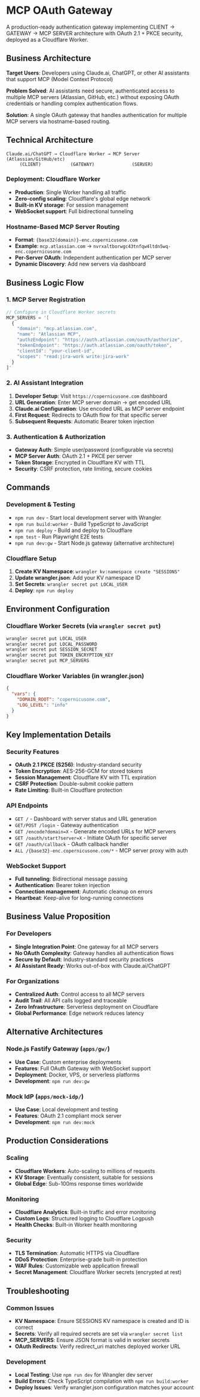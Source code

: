 # MCP OAuth Gateway

A production-ready authentication gateway implementing CLIENT → GATEWAY → MCP SERVER architecture with OAuth 2.1 + PKCE security, deployed as a Cloudflare Worker.

## Business Architecture

**Target Users**: Developers using Claude.ai, ChatGPT, or other AI assistants that support MCP (Model Context Protocol)

**Problem Solved**: AI assistants need secure, authenticated access to multiple MCP servers (Atlassian, GitHub, etc.) without exposing OAuth credentials or handling complex authentication flows.

**Solution**: A single OAuth gateway that handles authentication for multiple MCP servers via hostname-based routing.

## Technical Architecture

```
Claude.ai/ChatGPT → Cloudflare Worker → MCP Server (Atlassian/GitHub/etc)
     (CLIENT)           (GATEWAY)              (SERVER)
```

### Deployment: Cloudflare Worker
- **Production**: Single Worker handling all traffic
- **Zero-config scaling**: Cloudflare's global edge network
- **Built-in KV storage**: For session management
- **WebSocket support**: Full bidirectional tunneling

### Hostname-Based MCP Server Routing
- **Format**: `{base32(domain)}-enc.copernicusone.com`
- **Example**: `mcp.atlassian.com` → `nvrxaltborwgc43tnfqw4ltdn5wq-enc.copernicusone.com`
- **Per-Server OAuth**: Independent authentication per MCP server
- **Dynamic Discovery**: Add new servers via dashboard

## Business Logic Flow

### 1. MCP Server Registration
```javascript
// Configure in Cloudflare Worker secrets
MCP_SERVERS = '[
  {
    "domain": "mcp.atlassian.com",
    "name": "Atlassian MCP", 
    "authzEndpoint": "https://auth.atlassian.com/oauth/authorize",
    "tokenEndpoint": "https://auth.atlassian.com/oauth/token",
    "clientId": "your-client-id",
    "scopes": "read:jira-work write:jira-work"
  }
]'
```

### 2. AI Assistant Integration
1. **Developer Setup**: Visit `https://copernicusone.com` dashboard
2. **URL Generation**: Enter MCP server domain → get encoded URL
3. **Claude.ai Configuration**: Use encoded URL as MCP server endpoint
4. **First Request**: Redirects to OAuth flow for that specific server
5. **Subsequent Requests**: Automatic Bearer token injection

### 3. Authentication & Authorization
- **Gateway Auth**: Simple user/password (configurable via secrets)
- **MCP Server Auth**: OAuth 2.1 + PKCE per server
- **Token Storage**: Encrypted in Cloudflare KV with TTL
- **Security**: CSRF protection, rate limiting, secure cookies

## Commands

### Development & Testing
- `npm run dev` - Start local development server with Wrangler
- `npm run build:worker` - Build TypeScript to JavaScript
- `npm run deploy` - Build and deploy to Cloudflare
- `npm test` - Run Playwright E2E tests
- `npm run dev:gw` - Start Node.js gateway (alternative architecture)

### Cloudflare Setup
1. **Create KV Namespace**: `wrangler kv:namespace create "SESSIONS"`
2. **Update wrangler.json**: Add your KV namespace ID
3. **Set Secrets**: `wrangler secret put LOCAL_USER`
4. **Deploy**: `npm run deploy`

## Environment Configuration

### Cloudflare Worker Secrets (via `wrangler secret put`)
```bash
wrangler secret put LOCAL_USER
wrangler secret put LOCAL_PASSWORD
wrangler secret put SESSION_SECRET
wrangler secret put TOKEN_ENCRYPTION_KEY
wrangler secret put MCP_SERVERS
```

### Cloudflare Worker Variables (in wrangler.json)
```json
{
  "vars": {
    "DOMAIN_ROOT": "copernicusone.com",
    "LOG_LEVEL": "info"
  }
}
```

## Key Implementation Details

### Security Features
- **OAuth 2.1 PKCE (S256)**: Industry-standard security
- **Token Encryption**: AES-256-GCM for stored tokens
- **Session Management**: Cloudflare KV with TTL expiration
- **CSRF Protection**: Double-submit cookie pattern
- **Rate Limiting**: Built-in Cloudflare protection

### API Endpoints
- `GET /` - Dashboard with server status and URL generation
- `GET/POST /login` - Gateway authentication
- `GET /encode?domain=X` - Generate encoded URLs for MCP servers
- `GET /oauth/start?server=X` - Initiate OAuth for specific server
- `GET /oauth/callback` - OAuth callback handler
- `ALL /{base32}-enc.copernicusone.com/*` - MCP server proxy with auth

### WebSocket Support
- **Full tunneling**: Bidirectional message passing
- **Authentication**: Bearer token injection
- **Connection management**: Automatic cleanup on errors
- **Heartbeat**: Keep-alive for long-running connections

## Business Value Proposition

### For Developers
- **Single Integration Point**: One gateway for all MCP servers
- **No OAuth Complexity**: Gateway handles all authentication flows
- **Secure by Default**: Industry-standard security practices
- **AI Assistant Ready**: Works out-of-box with Claude.ai/ChatGPT

### For Organizations
- **Centralized Auth**: Control access to all MCP servers
- **Audit Trail**: All API calls logged and traceable
- **Zero Infrastructure**: Serverless deployment on Cloudflare
- **Global Performance**: Edge network reduces latency

## Alternative Architectures

### Node.js Fastify Gateway (`apps/gw/`)
- **Use Case**: Custom enterprise deployments
- **Features**: Full OAuth Gateway with WebSocket support
- **Deployment**: Docker, VPS, or serverless platforms
- **Development**: `npm run dev:gw`

### Mock IdP (`apps/mock-idp/`)
- **Use Case**: Local development and testing
- **Features**: OAuth 2.1 compliant mock server
- **Development**: `npm run dev:mock`

## Production Considerations

### Scaling
- **Cloudflare Workers**: Auto-scaling to millions of requests
- **KV Storage**: Eventually consistent, suitable for sessions
- **Global Edge**: Sub-100ms response times worldwide

### Monitoring
- **Cloudflare Analytics**: Built-in traffic and error monitoring
- **Custom Logs**: Structured logging to Cloudflare Logpush
- **Health Checks**: Built-in Worker health monitoring

### Security
- **TLS Termination**: Automatic HTTPS via Cloudflare
- **DDoS Protection**: Enterprise-grade built-in protection
- **WAF Rules**: Customizable web application firewall
- **Secret Management**: Cloudflare Worker secrets (encrypted at rest)

## Troubleshooting

### Common Issues
- **KV Namespace**: Ensure SESSIONS KV namespace is created and ID is correct
- **Secrets**: Verify all required secrets are set via `wrangler secret list`
- **MCP_SERVERS**: Ensure JSON format is valid in worker secrets
- **OAuth Redirects**: Verify redirect_uri matches deployed worker URL

### Development
- **Local Testing**: Use `npm run dev` for Wrangler dev server
- **Build Errors**: Check TypeScript compilation with `npm run build:worker`
- **Deploy Issues**: Verify wrangler.json configuration matches your account